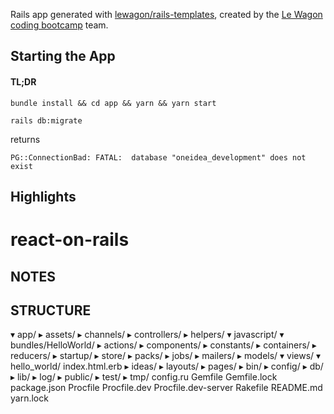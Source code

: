 Rails app generated with [lewagon/rails-templates](https://github.com/lewagon/rails-templates), created by the [Le Wagon coding bootcamp](https://www.lewagon.com) team.

Starting the App
----------------

#### TL;DR

```
bundle install && cd app && yarn && yarn start
```

```
rails db:migrate
```

returns

```
PG::ConnectionBad: FATAL:  database "oneidea_development" does not exist
```

Highlights
----------

# react-on-rails


NOTES
-----

STRUCTURE
---------

▾ app/
  ▸ assets/
  ▸ channels/
  ▸ controllers/
  ▸ helpers/
  ▾ javascript/
    ▾ bundles/HelloWorld/
      ▸ actions/
      ▸ components/
      ▸ constants/
      ▸ containers/
      ▸ reducers/
      ▸ startup/
      ▸ store/
    ▸ packs/
  ▸ jobs/
  ▸ mailers/
  ▸ models/
  ▾ views/
    ▾ hello_world/
        index.html.erb
    ▸ ideas/
    ▸ layouts/
    ▸ pages/
▸ bin/
▸ config/
▸ db/
▸ lib/
▸ log/
▸ public/
▸ test/
▸ tmp/
  config.ru
  Gemfile
  Gemfile.lock
  package.json
  Procfile
  Procfile.dev
  Procfile.dev-server
  Rakefile
  README.md
  yarn.lock
